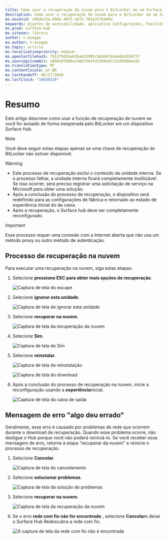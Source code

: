 ```yaml
---
title: Como usar a recuperação da nuvem para o BitLocker em um Surface Hub
description: Como usar a recuperação da nuvem para o BitLocker em um Surface Hub
ms.assetid: c0bde23a-49de-40f3-a675-701e3576d44d
keywords: Ajustes de acessibilidade, aplicativo Configurações, Facilidade de Acesso
ms.prod: surface-hub
ms.sitesec: library
author: v-miegge
ms.author: v-miegge
ms.topic: article
ms.localizationpriority: medium
ms.openlocfilehash: 7912f9d1bab2ba625995c56d6d7da4e6b2d3df37
ms.sourcegitcommit: 109d1d7608ac4667564fa5369e8722e569b8ea36
ms.translationtype: MT
ms.contentlocale: pt-BR
ms.lasthandoff: 06/27/2020
ms.locfileid: "10830320"
---
```

# Resumo

Este artigo descreve como usar a função de recuperação de nuvem se você for avisado de forma inesperada pelo BitLocker em um dispositivo Surface Hub.

> [!NOTE]
> Você deve seguir estas etapas apenas se uma chave de recuperação do BitLocker não estiver disponível.

> [!WARNING]
> * Este processo de recuperação exclui o conteúdo da unidade interna. Se o processo falhar, a unidade interna ficará completamente inutilizável. Se isso ocorrer, será preciso registrar uma solicitação de serviço na Microsoft para obter uma solução.
> * Após a conclusão do processo de recuperação, o dispositivo será redefinido para as configurações de fábrica e retornado ao estado de experiência inicial do da caixa.
> * Após a recuperação, o Surface hub deve ser completamente reconfigurado.

> [!IMPORTANT]
> Esse processo requer uma conexão com a Internet aberta que não usa um método proxy ou outro método de autenticação.

##  <a name="cloud-recovery-process"></a>Processo de recuperação na nuvem

Para executar uma recuperação na nuvem, siga estas etapas:

1. Selecione **pressione ESC para obter mais opções de recuperação**.

   ![Captura de tela do escape](images/01-escape.png)

1. Selecione **ignorar esta unidade**.

   ![Captura de tela de ignorar esta unidade](images/02-skip-this-drive.png)

1. Selecione **recuperar na nuvem**.

   ![Captura de tela da recuperação da nuvem](images/03-recover-from-cloud.png)

1. Selecione **Sim**.

   ![Captura de tela de Sim](images/04-yes.png)

1. Selecione **reinstalar**.

   ![Captura de tela da reinstalação](images/05a-reinstall.png)

   ![Captura de tela do download](images/05b-downloading.png)

1. Após a conclusão do processo de recuperação na nuvem, inicie a reconfiguração usando a **experiência**inicial.

   ![Captura de tela da caixa de saída](images/06-out-of-box.png)

##  <a name="something-went-wrong-error-message"></a>Mensagem de erro "algo deu errado"

Geralmente, esse erro é causado por problemas de rede que ocorrem durante o download de recuperação. Quando esse problema ocorre, não desligue o Hub porque você não poderá reiniciá-lo. Se você receber essa mensagem de erro, retorne à etapa "recuperar da nuvem" e reinicie o processo de recuperação.

1. Selecione **Cancelar**.

   ![Captura de tela do cancelamento](images/07-cancel.png)

1. Selecione **solucionar problemas**.

   ![Captura de tela da solução de problemas](images/08-troubleshoot.png)

1. Selecione **recuperar na nuvem**.

   ![Captura de tela da recuperação da nuvem](images/09-recover-from-cloud2.png)

1. Se o erro **rede com fio não for encontrado** , selecione **Cancelar**e deixe o Surface Hub Redescubra a rede com fio.

   ![A captura de tela da rede com fio não é encontrada](images/10-cancel.png)